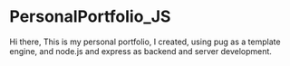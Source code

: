 # PersonalPortfolio_JS
Hi there, 
This is my personal portfolio, I created, using pug as a template engine, and node.js and express as backend and server development.
